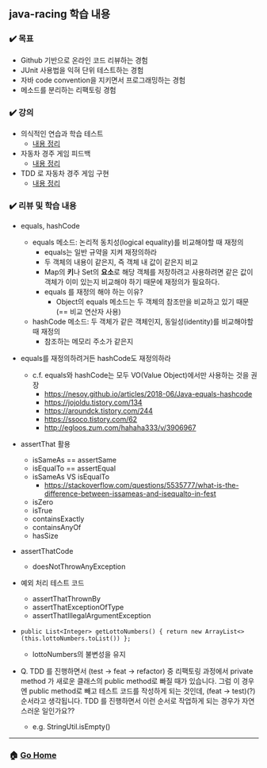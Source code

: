 ## java-racing 학습 내용

### :heavy_check_mark: 목표
- Github 기반으로 온라인 코드 리뷰하는 경험
- JUnit 사용법을 익혀 단위 테스트하는 경험
- 자바 code convention을 지키면서 프로그래밍하는 경험
- 메소드를 분리하는 리팩토링 경험

### :heavy_check_mark: 강의
- 의식적인 연습과 학습 테스트
  - [내용 정리](./conscious-practice-and-learning-test.md)
- 자동차 경주 게임 피드백 
  - [내용 정리](./racingcar-feedback.md)
- TDD 로 자동차 경주 게임 구현 
  - [내용 정리](../java-lotto/tdd-racingcar.md)

### :heavy_check_mark: 리뷰 및 학습 내용 
- equals, hashCode 
  - equals 메소드: 논리적 동치성(logical equality)를 비교해야할 때 재정의
    - equals는 일반 규약을 지켜 재정의하라
    - 두 객체의 내용이 같은지, 즉 객체 내 값이 같은지 비교
    - Map의 **키**나 Set의 **요소**로 해당 객체를 저장하려고 사용하려면 같은 값이 객체가 이미 있는지 비교해야 하기 때문에 재정의가 필요하다.
    - equals 를 재정의 해야 하는 이유?
        - Object의 equals 메소드는 두 객체의 참조만을 비교하고 있기 때문 (== 비교 연산자 사용)
  - hashCode 메소드: 두 객체가 같은 객체인지, 동일성(identity)를 비교해야할 때 재정의
      - 참조하는 메모리 주소가 같은지 
- equals를 재정의하려거든 hashCode도 재정의하라
  - c.f. equals와 hashCode는 모두 VO(Value Object)에서만 사용하는 것을 권장
    - https://nesoy.github.io/articles/2018-06/Java-equals-hashcode
    - https://jojoldu.tistory.com/134
    - https://aroundck.tistory.com/244
    - https://ssoco.tistory.com/62
    - http://egloos.zum.com/hahaha333/v/3906967
- assertThat 활용
  - isSameAs == assertSame
  - isEqualTo == assertEqual
  - isSameAs VS isEqualTo
    - https://stackoverflow.com/questions/5535777/what-is-the-difference-between-issameas-and-isequalto-in-fest
  - isZero
  - isTrue
  - containsExactly
  - containsAnyOf
  - hasSize
- assertThatCode
  - doesNotThrowAnyException
- 예외 처리 테스트 코드 
  - assertThatThrownBy
  - assertThatExceptionOfType
  - assertThatIllegalArgumentException

- `public List<Integer> getLottoNumbers() { return new ArrayList<>(this.lottoNumbers.toList()) };`
  - lottoNumbers의 불변성을 유지

- Q. TDD 를 진행하면서 (test -> feat -> refactor) 중 리팩토링 과정에서 private method 가 새로운 클래스의 public method로 빠질 때가 있습니다. 그럼 이 경우엔 public method로 빼고 테스트 코드를 작성하게 되는 것인데, (feat -> test)(?) 순서라고 생각됩니다. TDD 를 진행하면서 이런 순서로 작업하게 되는 경우가 자연스러운 일인가요??
  - e.g. StringUtil.isEmpty()



---

### :house: [Go Home](https://github.com/gmlwjd9405/tdd-refactoring-clean-code-8)